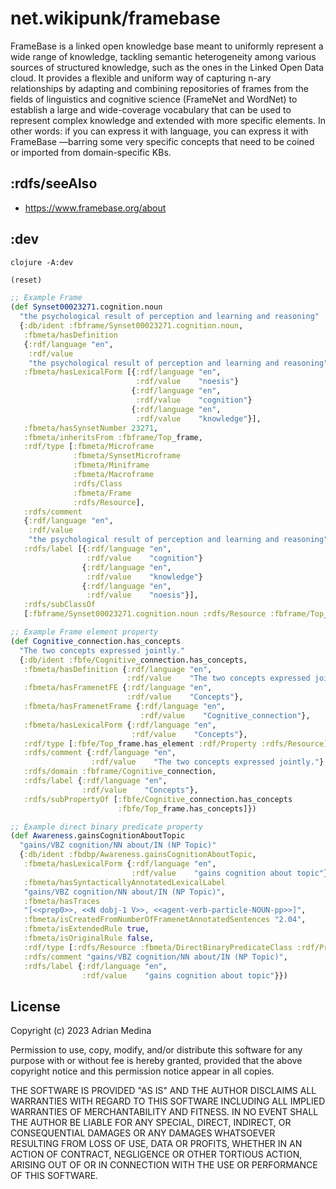 # net.wikipunk/framebase
FrameBase is a linked open knowledge base meant to uniformly
represent a wide range of knowledge, tackling semantic heterogeneity
among various sources of structured knowledge, such as the ones in
the Linked Open Data cloud. It provides a flexible and uniform way of
capturing n-ary relationships by adapting and combining repositories
of frames from the fields of linguistics and cognitive science
(FrameNet and WordNet) to establish a large and wide-coverage
vocabulary that can be used to represent complex knowledge and
extended with more specific elements. In other words: if you can
express it with language, you can express it with FrameBase —barring
some very specific concepts that need to be coined or imported from
domain-specific KBs. 

## :rdfs/seeAlso
* https://www.framebase.org/about

## :dev

``` shell
clojure -A:dev
```

``` clojure
(reset)
```

``` clojure
;; Example Frame
(def Synset00023271.cognition.noun
  "the psychological result of perception and learning and reasoning"
  {:db/ident :fbframe/Synset00023271.cognition.noun,
   :fbmeta/hasDefinition
   {:rdf/language "en",
    :rdf/value
    "the psychological result of perception and learning and reasoning"},
   :fbmeta/hasLexicalForm [{:rdf/language "en",
                            :rdf/value    "noesis"}
                           {:rdf/language "en",
                            :rdf/value    "cognition"}
                           {:rdf/language "en",
                            :rdf/value    "knowledge"}],
   :fbmeta/hasSynsetNumber 23271,
   :fbmeta/inheritsFrom :fbframe/Top_frame,
   :rdf/type [:fbmeta/Microframe
              :fbmeta/SynsetMicroframe
              :fbmeta/Miniframe
              :fbmeta/Macroframe
              :rdfs/Class
              :fbmeta/Frame
              :rdfs/Resource],
   :rdfs/comment
   {:rdf/language "en",
    :rdf/value
    "the psychological result of perception and learning and reasoning"},
   :rdfs/label [{:rdf/language "en",
                 :rdf/value    "cognition"}
                {:rdf/language "en",
                 :rdf/value    "knowledge"}
                {:rdf/language "en",
                 :rdf/value    "noesis"}],
   :rdfs/subClassOf
   [:fbframe/Synset00023271.cognition.noun :rdfs/Resource :fbframe/Top_frame]})
```

``` clojure
;; Example Frame element property
(def Cognitive_connection.has_concepts
  "The two concepts expressed jointly."
  {:db/ident :fbfe/Cognitive_connection.has_concepts,
   :fbmeta/hasDefinition {:rdf/language "en",
                          :rdf/value    "The two concepts expressed jointly."},
   :fbmeta/hasFramenetFE {:rdf/language "en",
                          :rdf/value    "Concepts"},
   :fbmeta/hasFramenetFrame {:rdf/language "en",
                             :rdf/value    "Cognitive_connection"},
   :fbmeta/hasLexicalForm {:rdf/language "en",
                           :rdf/value    "Concepts"},
   :rdf/type [:fbfe/Top_frame.has_element :rdf/Property :rdfs/Resource],
   :rdfs/comment {:rdf/language "en",
                  :rdf/value    "The two concepts expressed jointly."},
   :rdfs/domain :fbframe/Cognitive_connection,
   :rdfs/label {:rdf/language "en",
                :rdf/value    "Concepts"},
   :rdfs/subPropertyOf [:fbfe/Cognitive_connection.has_concepts
                        :fbfe/Top_frame.has_concepts]})
```

``` clojure
;; Example direct binary predicate property
(def Awareness.gainsCognitionAboutTopic
  "gains/VBZ cognition/NN about/IN (NP Topic)"
  {:db/ident :fbdbp/Awareness.gainsCognitionAboutTopic,
   :fbmeta/hasLexicalForm {:rdf/language "en",
                           :rdf/value    "gains cognition about topic"},
   :fbmeta/hasSyntacticallyAnnotatedLexicalLabel
   "gains/VBZ cognition/NN about/IN (NP Topic)",
   :fbmeta/hasTraces
   "[<<prep0>>, <<N dobj-1 V>>, <<agent-verb-particle-NOUN-pp>>]",
   :fbmeta/isCreatedFromNumberOfFramenetAnnotatedSentences "2.04",
   :fbmeta/isExtendedRule true,
   :fbmeta/isOriginalRule false,
   :rdf/type [:rdfs/Resource :fbmeta/DirectBinaryPredicateClass :rdf/Property],
   :rdfs/comment "gains/VBZ cognition/NN about/IN (NP Topic)",
   :rdfs/label {:rdf/language "en",
                :rdf/value    "gains cognition about topic"}})
```

## License
Copyright (c) 2023 Adrian Medina

Permission to use, copy, modify, and/or distribute this software for
any purpose with or without fee is hereby granted, provided that the
above copyright notice and this permission notice appear in all
copies.

THE SOFTWARE IS PROVIDED "AS IS" AND THE AUTHOR DISCLAIMS ALL
WARRANTIES WITH REGARD TO THIS SOFTWARE INCLUDING ALL IMPLIED
WARRANTIES OF MERCHANTABILITY AND FITNESS. IN NO EVENT SHALL THE
AUTHOR BE LIABLE FOR ANY SPECIAL, DIRECT, INDIRECT, OR CONSEQUENTIAL
DAMAGES OR ANY DAMAGES WHATSOEVER RESULTING FROM LOSS OF USE, DATA OR
PROFITS, WHETHER IN AN ACTION OF CONTRACT, NEGLIGENCE OR OTHER
TORTIOUS ACTION, ARISING OUT OF OR IN CONNECTION WITH THE USE OR
PERFORMANCE OF THIS SOFTWARE.

